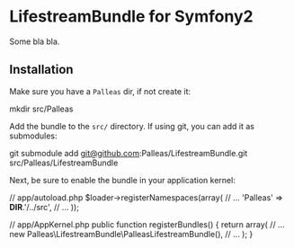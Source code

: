 LifestreamBundle for Symfony2
=============

Some bla bla.

Installation
-------

Make sure you have a `Palleas` dir, if not create it:

  mkdir src/Palleas

Add the bundle to the `src/` directory. If using
git, you can add it as submodules:

  git submodule add git@github.com:Palleas/LifestreamBundle.git src/Palleas/LifestreamBundle

Next, be sure to enable the bundle in your application kernel:

  // app/autoload.php
  $loader->registerNamespaces(array(
      // ...
      'Palleas'      => __DIR__.'/../src',
      // ...
  ));

  // app/AppKernel.php
  public function registerBundles()
  {
      return array(
          // ...
          new Palleas\LifestreamBundle\PalleasLifestreamBundle(),
          // ...
      );
  }